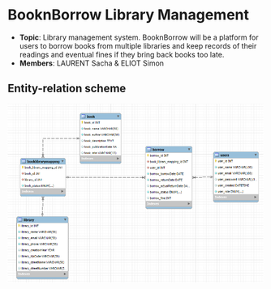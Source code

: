 # BooknBorrow Library Management

- **Topic**: Library management system. BooknBorrow will be a platform for users to borrow books from multiple libraries and keep records of their readings and eventual fines if they bring back books too late.
- **Members**: LAURENT Sacha & ELIOT Simon

## Entity-relation scheme
<img src="https://github.com/Hormone4/BooknBorrow-Library-Management/blob/main/Entity-relation-scheme.png" alt=""/>


